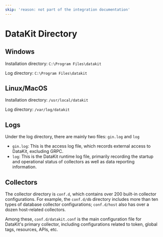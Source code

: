 ```yaml
---
skip: 'reason: not part of the integration documentation'
---
```


# DataKit Directory

## Windows

Installation directory: `C:\Program Files\datakit`

Log directory: `C:\Program Files\datakit`

## Linux/MacOS

Installation directory: `/usr/local/datakit`

Log directory: `/var/log/datakit`

## Logs

Under the log directory, there are mainly two files: `gin.log` and `log`

- `gin.log`: This is the access log file, which records external access to DataKit, excluding GRPC.
- `log`: This is the DataKit runtime log file, primarily recording the startup and operational status of collectors as well as data reporting information.

## Collectors

The collector directory is `conf.d`, which contains over 200 built-in collector configurations. For example, the `conf.d/db` directory includes more than ten types of database collector configurations; `conf.d/host` also has over a dozen host-related collectors.

Among these, `conf.d/datakit.conf` is the main configuration file for DataKit's primary collector, including configurations related to token, global tags, resources, APIs, etc.
